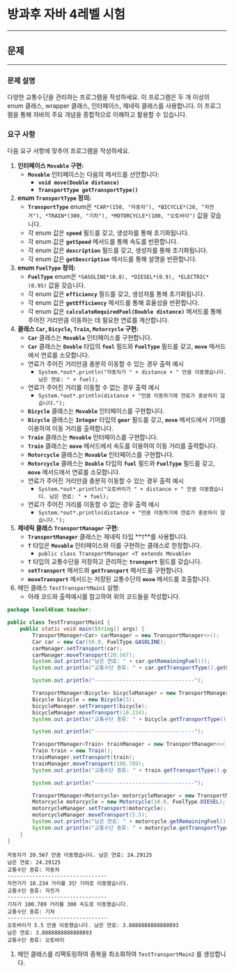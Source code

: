 # 방과후 자바 4레벨 시험
---
## 문제

---

### **문제 설명**

다양한 교통수단을 관리하는 프로그램을 작성하세요. 이 프로그램은 두 개 이상의 enum 클래스, wrapper 클래스, 인터페이스, 제네릭 클래스를 사용합니다. 이 프로그램을 통해 자바의 주요 개념을 종합적으로 이해하고 활용할 수 있습니다.

### **요구 사항**

다음 요구 사항에 맞추어 프로그램을 작성하세요.

1. **인터페이스 `Movable` 구현:**
    - **`Movable`** 인터페이스는 다음의 메서드를 선언합니다:
        - **`void move(Double distance)`**
        - **`TransportType getTransportType()`**
2. **enum `TransportType` 정의:**
    - **`TransportType`** enum은 `*CAR*(150, "자동차"), *BICYCLE*(20, "자전거"), *TRAIN*(300, "기차"), *MOTORCYCLE*(100, "오토바이")` 값을 갖습니다.
    - 각 enum 값은 **`speed`** 필드를 갖고, 생성자를 통해 초기화됩니다.
    - 각 enum 값은 **`getSpeed`** 메서드를 통해 속도를 반환합니다.
    - 각 enum 값은 **`description`** 필드를 갖고, 생성자를 통해 초기화됩니다.
    - 각 enum 값은 **`getDescription`** 메서드를 통해 설명을 반환합니다.
3. **enum `FuelType` 정의:**
    - **`FuelType`** enum은 `*GASOLINE*(0.8), *DIESEL*(0.9), *ELECTRIC*(0.95)`  값을 갖습니다.
    - 각 enum 값은 **`efficiency`** 필드를 갖고, 생성자를 통해 초기화됩니다.
    - 각 enum 값은 **`getEfficiency`** 메서드를 통해 효율성을 반환합니다.
    - 각 enum 값은 **`calculateRequiredFuel(Double distance)`** 메서드를 통해 주어진 거리만큼 이동하는 데 필요한 연료를 계산합니다.
4. **클래스 `Car`, `Bicycle`, `Train`, `Motorcycle` 구현:**
    - **`Car`** 클래스는 **`Movable`** 인터페이스를 구현합니다.
    - **`Car`** 클래스는 **`Double`** 타입의 **`fuel`** 필드와 **`FuelType`** 필드를 갖고, **`move`** 메서드에서 연료를 소모합니다.
    - 연료가 주어진 거리만큼 충분히 이동할 수 있는 경우 출력 예시
        - `System.*out*.println("자동차가 " + distance + " 만큼 이동했습니다. 남은 연료: " + fuel);`
    - 연료가 주어진 거리를 이동할 수 없는 경우 출력 예시
        - `System.*out*.println(distance + "만큼 이동하기에 연료가 충분하지 않습니다.");`
    - **`Bicycle`** 클래스는 **`Movable`** 인터페이스를 구현합니다.
    - **`Bicycle`** 클래스는 **`Integer`** 타입의 **`gear`** 필드를 갖고, **`move`** 메서드에서 기어를 이용하여 이동 거리를 출력합니다.
    - **`Train`** 클래스는 **`Movable`** 인터페이스를 구현합니다.
    - **`Train`** 클래스는 **`move`** 메서드에서 속도를 이용하여 이동 거리를 출력합니다.
    - **`Motorcycle`** 클래스는 **`Movable`** 인터페이스를 구현합니다.
    - **`Motorcycle`** 클래스는 **`Double`** 타입의 **`fuel`** 필드와 **`FuelType`** 필드를 갖고, **`move`** 메서드에서 연료를 소모합니다.
    - 연료가 주어진 거리만큼 충분히 이동할 수 있는 경우 출력 예시
        - `System.*out*.println("오토바이가 " + distance + " 만큼 이동했습니다. 남은 연료: " + fuel);`
    - 연료가 주어진 거리를 이동할 수 없는 경우 출력 예시
        - `System.*out*.println(distance + "만큼 이동하기에 연료가 충분하지 않습니다.");`
5. **제네릭 클래스 `TransportManager` 구현:**
    - **`TransportManager`** 클래스는 제네릭 타입 **`T`**를 사용합니다.
    - **`T`** 타입은 **`Movable`** 인터페이스와 이를 구현하는 클래스로 한정합니다.
        - `public class TransportManager <T extends Movable>`
    - **`T`** 타입의 교통수단을 저장하고 관리하는 **`transport`** 필드를 갖습니다.
    - **`setTransport`** 메서드와 **`getTransport`** 메서드를 구현합니다.
    - **`moveTransport`** 메서드는 저장된 교통수단의 **`move`** 메서드를 호출합니다.
6. 메인 클래스 `TestTransportMain1` 실행:
    - 아래 코드와 출력예시를 참고하여 위의 코드들을 작성합니다.

```java
package level4Exam.teacher;

public class TestTransportMain1 {
    public static void main(String[] args) {
        TransportManager<Car> carManager = new TransportManager<>();
        Car car = new Car(50.0, FuelType.GASOLINE);
        carManager.setTransport(car);
        carManager.moveTransport(20.567);
        System.out.println("남은 연료: " + car.getRemainingFuel());
        System.out.println("교통수단 종류: " + car.getTransportType().getDescription());

        System.out.println("--------------------------------");

        TransportManager<Bicycle> bicycleManager = new TransportManager<>();
        Bicycle bicycle = new Bicycle(3);
        bicycleManager.setTransport(bicycle);
        bicycleManager.moveTransport(10.234);
        System.out.println("교통수단 종류: " + bicycle.getTransportType().getDescription());

        System.out.println("--------------------------------");

        TransportManager<Train> trainManager = new TransportManager<>();
        Train train = new Train();
        trainManager.setTransport(train);
        trainManager.moveTransport(100.789);
        System.out.println("교통수단 종류: " + train.getTransportType().getDescription());

        System.out.println("--------------------------------");

        TransportManager<Motorcycle> motorcycleManager = new TransportManager<>();
        Motorcycle motorcycle = new Motorcycle(10.0, FuelType.DIESEL);
        motorcycleManager.setTransport(motorcycle);
        motorcycleManager.moveTransport(5.5);
        System.out.println("남은 연료: " + motorcycle.getRemainingFuel());
        System.out.println("교통수단 종류: " + motorcycle.getTransportType().getDescription());
    }
}
```

```
자동차가 20.567 만큼 이동했습니다. 남은 연료: 24.29125
남은 연료: 24.29125
교통수단 종류: 자동차
--------------------------------
자전거가 10.234 거리를 3단 기어로 이동했습니다.
교통수단 종류: 자전거
--------------------------------
기차가 100.789 거리를 300 속도로 이동했습니다.
교통수단 종류: 기차
--------------------------------
오토바이가 5.5 만큼 이동했습니다. 남은 연료: 3.8888888888888893
남은 연료: 3.8888888888888893
교통수단 종류: 오토바이
```

1. 메인 클래스를 리팩토링하여 중복을 최소화하여 `TestTransportMain2` 를 생성합니다.
